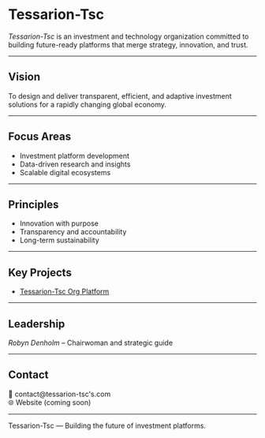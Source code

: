 # Tessarion-Tsc

*Tessarion-Tsc* is an investment and technology organization committed to building future-ready platforms that merge strategy, innovation, and trust.  

---

## Vision
To design and deliver transparent, efficient, and adaptive investment solutions for a rapidly changing global economy.  

---

## Focus Areas
- Investment platform development  
- Data-driven research and insights  
- Scalable digital ecosystems  

---

## Principles
- Innovation with purpose  
- Transparency and accountability  
- Long-term sustainability  

---

## Key Projects
- [Tessarion-Tsc Org Platform](https://github.com/tessrion-tsc7-dot/Tessarion-tsc's)  

---

## Leadership
*Robyn Denholm* – Chairwoman and strategic guide  

---

## Contact
📧 contact@tessarion-tsc's.com  
🌐 Website (coming soon)  

---

Tessarion-Tsc — Building the future of investment platforms.
